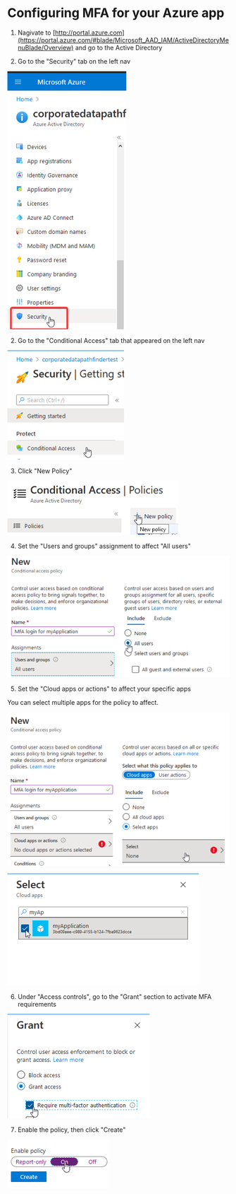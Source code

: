 # Configuring MFA for your Azure app

1. Nagivate to [http://portal.azure.com](https://portal.azure.com/#blade/Microsoft_AAD_IAM/ActiveDirectoryMenuBlade/Overview) and go to the Active Directory

2. Go to the "Security" tab on the left nav

![](./assets/firefox_LbLdVReFS1.png)

2. Go to the "Conditional Access" tab that appeared on the left nav

![](./assets/firefox_uXURDr8Zko.png)

3. Click "New Policy"

![](./assets/firefox_i56MC9d9Yq.png)

4. Set the "Users and groups" assignment to affect "All users"

![](./assets/firefox_kHFxJF7wuX.png)

5. Set the "Cloud apps or actions" to affect your specific apps

You can select multiple apps for the policy to affect.

![](./assets/firefox_onKPA9dgxw.png)

![](./assets/firefox_TY0cNm6VkJ.png)

6. Under "Access controls", go to the "Grant" section to activate MFA requirements

![](./assets/firefox_Yyw3Hwv9tn.png)

7. Enable the policy, then click "Create"

![](./assets/firefox_PbZeUWFg5K.png)